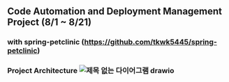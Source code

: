 ## Code Automation and Deployment Management Project (8/1 ~ 8/21)
### with spring-petclinic (https://github.com/tkwk5445/spring-petclinic)
### Project Architecture ![제목 없는 다이어그램 drawio](https://github.com/tkwk5445/project03-Terraform/assets/131837195/2cae2ce2-9a8c-4a61-8882-8caac1522bfe)

